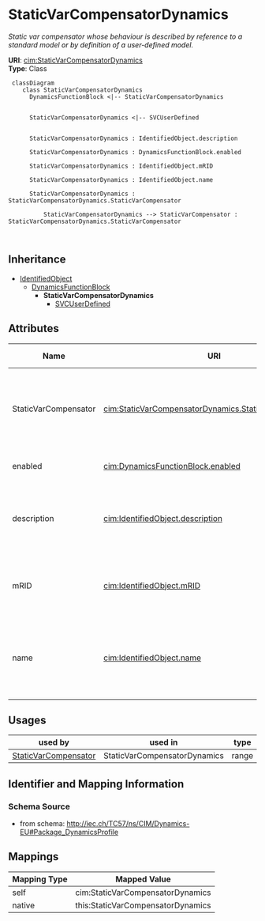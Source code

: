 # StaticVarCompensatorDynamics


_Static var compensator whose behaviour is described by reference to a standard model <font color="#0f0f0f">or by definition of a user-defined model.</font>_





**URI**: [cim:StaticVarCompensatorDynamics](http://iec.ch/TC57/CIM100#StaticVarCompensatorDynamics)<br />
**Type**: Class




```mermaid
 classDiagram
    class StaticVarCompensatorDynamics
      DynamicsFunctionBlock <|-- StaticVarCompensatorDynamics
      

      StaticVarCompensatorDynamics <|-- SVCUserDefined
      
      
      StaticVarCompensatorDynamics : IdentifiedObject.description
        
      StaticVarCompensatorDynamics : DynamicsFunctionBlock.enabled
        
      StaticVarCompensatorDynamics : IdentifiedObject.mRID
        
      StaticVarCompensatorDynamics : IdentifiedObject.name
        
      StaticVarCompensatorDynamics : StaticVarCompensatorDynamics.StaticVarCompensator
        
          StaticVarCompensatorDynamics --> StaticVarCompensator : StaticVarCompensatorDynamics.StaticVarCompensator
        
      
```





## Inheritance
* [IdentifiedObject](IdentifiedObject.md)
    * [DynamicsFunctionBlock](DynamicsFunctionBlock.md)
        * **StaticVarCompensatorDynamics**
            * [SVCUserDefined](SVCUserDefined.md)



## Attributes


| Name | URI | Cardinality and Range | Description | Inheritance |
| ---  | --- | --- | --- | --- |
| StaticVarCompensator | [cim:StaticVarCompensatorDynamics.StaticVarCompensator](http://iec.ch/TC57/CIM100#StaticVarCompensatorDynamics.StaticVarCompensator) | 1..1 <br />  [StaticVarCompensator](StaticVarCompensator.md)  | Static Var Compensator to which Static Var Compensator dynamics model applies | direct |
| enabled | [cim:DynamicsFunctionBlock.enabled](http://iec.ch/TC57/CIM100#DynamicsFunctionBlock.enabled) | 1..1 <br />  boolean  | Function block used indicator | [DynamicsFunctionBlock](DynamicsFunctionBlock.md) |
| description | [cim:IdentifiedObject.description](http://iec.ch/TC57/CIM100#IdentifiedObject.description) | 0..1 <br />  string  | The description is a free human readable text describing or naming the object | [IdentifiedObject](IdentifiedObject.md) |
| mRID | [cim:IdentifiedObject.mRID](http://iec.ch/TC57/CIM100#IdentifiedObject.mRID) | 1..1 <br />  string  | Master resource identifier issued by a model authority | [IdentifiedObject](IdentifiedObject.md) |
| name | [cim:IdentifiedObject.name](http://iec.ch/TC57/CIM100#IdentifiedObject.name) | 0..1 <br />  string  | The name is any free human readable and possibly non unique text naming the o... | [IdentifiedObject](IdentifiedObject.md) |





## Usages

| used by | used in | type | used |
| ---  | --- | --- | --- |
| [StaticVarCompensator](StaticVarCompensator.md) | StaticVarCompensatorDynamics | range | [StaticVarCompensatorDynamics](StaticVarCompensatorDynamics.md) |






## Identifier and Mapping Information







### Schema Source


* from schema: http://iec.ch/TC57/ns/CIM/Dynamics-EU#Package_DynamicsProfile





## Mappings

| Mapping Type | Mapped Value |
| ---  | ---  |
| self | cim:StaticVarCompensatorDynamics |
| native | this:StaticVarCompensatorDynamics |





